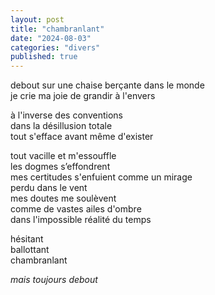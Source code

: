 ```yaml
---
layout: post
title: "chambranlant"
date: "2024-08-03"
categories: "divers"
published: true
---
```


debout sur une chaise berçante dans le monde  
je crie ma joie de grandir à l'envers  

à l'inverse des conventions  
dans la désillusion totale  
tout s'efface avant même d'exister  

tout vacille et m'essouffle  
les dogmes s’effondrent  
mes certitudes s'enfuient comme un mirage  
perdu dans le vent  
mes doutes me soulèvent  
comme de vastes ailes d'ombre  
dans l'impossible réalité du temps  

hésitant  
ballottant  
chambranlant  

*mais toujours debout*
